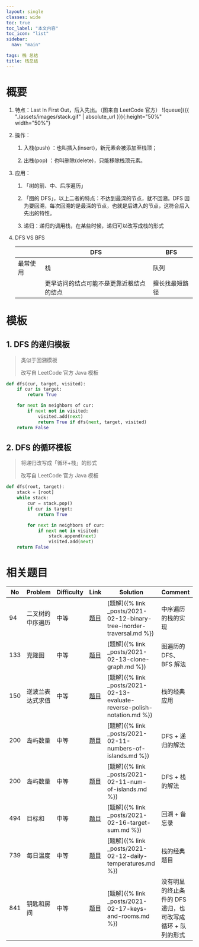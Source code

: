 ```yaml
---
layout: single
classes: wide
toc: true
toc_label: "本文内容"
toc_icon: "list"
sidebar:
  nav: "main"

tags: 栈 总结
title: 栈总结
---
```



# 概要


1. 特点：Last In First Out，后入先出。（图来自 LeetCode 官方）
   ![queue]({{ "./assets/images/stack.gif" | absolute_url }}){:height="50%" width="50%"}

2. 操作：
   1. 入栈(push) ：也叫插入(insert)，新元素会被添加至栈顶；
   
   2. 出栈(pop) ：也叫删除(delete)，只能移除栈顶元素。

3. 应用：
   1. 「树的前、中、后序遍历」
   
   2.  「图的 DFS」，以上二者的特点：不达到最深的节点，就不回溯。DFS 因为要回溯，每次回溯的是最深的节点，也就是后进入的节点，这符合后入先出的特性。
   
   3. 递归：递归的调用栈，在某些时候，递归可以改写成栈的形式

4. DFS VS BFS

    |          | DFS                                      | BFS            |
    | -------- | ---------------------------------------- | -------------- |
    | 最常使用 | 栈                                       | 队列           |
    |          | 更早访问的结点可能不是更靠近根结点的结点 | 擅长找最短路径 |


# 模板

## 1. DFS 的递归模板

> 类似于回溯模板
> 
> 改写自 LeetCode 官方 Java 模板

```python
def dfs(cur, target, visited):
    if cur is target:
        return True

    for next in neighbors of cur:
        if next not in visited:
            visited.add(next)
            return True if dfs(next, target, visited)
    return False
```

## 2. DFS 的循环模板

> 将递归改写成「循环+栈」的形式
> 
> 改写自 LeetCode 官方 Java 模板

```python
def dfs(root, target):
    stack = [root]
    while stack:
        cur = stack.pop()
        if cur is target:
            return True

        for next in neighbors of cur:
            if next not in visited:
                stack.append(next)
                visited.add(next)
    return False
```

# 相关题目


   | No  | Problem          | Difficulty | Link                                                                    | Solution                                                              | Comment            |
   | --- | ---------------- | ---------- | ----------------------------------------------------------------------- | --------------------------------------------------------------------- | ------------------ |
   | 94  | 二叉树的中序遍历 | 中等       | [题目](https://leetcode-cn.com/problems/binary-tree-inorder-traversal/) | [题解]({% link _posts/2021-02-12-binary-tree-inorder-traversal.md %}) | 中序遍历的栈的实现 |
   | 133  | 克隆图 | 中等       | [题目](https://leetcode-cn.com/problems/clone-graph/) | [题解]({% link _posts/2021-02-13-clone-graph.md %}) | 图遍历的 DFS、BFS 解法 |
   | 150  | 逆波兰表达式求值 | 中等       | [题目](https://leetcode-cn.com/problems/evaluate-reverse-polish-notation/) | [题解]({% link _posts/2021-02-13-evaluate-reverse-polish-notation.md %}) | 栈的经典应用 |
   | 200 | 岛屿数量         | 中等       | [题目](https://leetcode-cn.com/problems/number-of-islands/)             | [题解]({% link _posts/2021-02-11-numbers-of-islands.md %})            | DFS + 递归的解法   |
   | 200 | 岛屿数量         | 中等       | [题目](https://leetcode-cn.com/problems/number-of-islands/)             | [题解]({% link _posts/2021-02-11-num-of-islands.md %})                | DFS + 栈的解法     |
   | 494  | 目标和 | 中等       | [题目](https://leetcode-cn.com/problems/target-sum/) | [题解]({% link _posts/2021-02-16-target-sum.md %}) | 回溯 + 备忘录 |
   | 739  | 每日温度 | 中等       | [题目](https://leetcode-cn.com/problems/daily-temperatures/) | [题解]({% link _posts/2021-02-12-daily-temperatures.md %}) | 栈的经典题目 |
   | 841 | 钥匙和房间 | 中等       | [题目](https://leetcode-cn.com/problems/keys-and-rooms/) | [题解]({% link _posts/2021-02-17-keys-and-rooms.md %}) | 没有明显的终止条件的 DFS 递归，也可改写成循环 + 队列的形式 |

